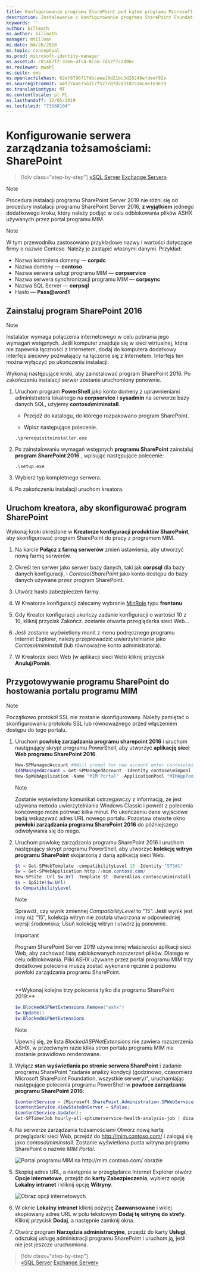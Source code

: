 ```yaml
---
title: Konfigurowanie programu SharePoint pod kątem programu Microsoft Identity Manager 2016| Dokumentacja firmy Microsoft
description: Instalowanie i konfigurowanie programu SharePoint Foundation w celu hostowania strony portalu programu MIM.
keywords: ''
author: billmath
ms.author: billmath
manager: mtillman
ms.date: 04/26/2018
ms.topic: conceptual
ms.prod: microsoft-identity-manager
ms.assetid: c01487f2-3de6-4fc4-8c3a-7d62f7c2496c
ms.reviewer: mwahl
ms.suite: ems
ms.openlocfilehash: 62ef8796717dbcaea18d21bc3d28248efdeef92e
ms.sourcegitcommit: a4f77aae75a317f5277d7d2a3187516cae1e3e19
ms.translationtype: MT
ms.contentlocale: pl-PL
ms.lasthandoff: 12/05/2019
ms.locfileid: "73568104"
---
```

# <a name="set-up-an-identity-management-server-sharepoint"></a>Konfigurowanie serwera zarządzania tożsamościami: SharePoint

> [!div class="step-by-step"]
> [«SQL Server](prepare-server-sql2016.md)
> [Exchange Server»](prepare-server-exchange.md)
> 

> [!NOTE]
> Procedura instalacji programu SharePoint Server 2019 nie różni się od procedury instalacji programu SharePoint Server 2016, **z wyjątkiem** jednego dodatkowego kroku, który należy podjąć w celu odblokowania plików ASHX używanych przez portal programu MIM.

> [!NOTE]
> W tym przewodniku zastosowano przykładowe nazwy i wartości dotyczące firmy o nazwie Contoso. Należy je zastąpić własnymi danymi. Przykład:
> - Nazwa kontrolera domeny — **corpdc**
> - Nazwa domeny — **contoso**
> - Nazwa serwera usługi programu MIM — **corpservice**
> - Nazwa serwera synchronizacji programu MIM — **corpsync**
> - Nazwa SQL Server — **corpsql**
> - Hasło — <strong>Pass@word1</strong>


## <a name="install-sharepoint-2016"></a>Zainstaluj **program SharePoint 2016**

> [!NOTE]
> Instalator wymaga połączenia internetowego w celu pobrania jego wymagań wstępnych. Jeśli komputer znajduje się w sieci wirtualnej, która nie zapewnia łączności z Internetem, dodaj do komputera dodatkowy interfejs sieciowy pozwalający na łączenie się z Internetem. Interfejs ten można wyłączyć po ukończeniu instalacji.

Wykonaj następujące kroki, aby zainstalować program SharePoint 2016. Po zakończeniu instalacji serwer zostanie uruchomiony ponownie.

1.  Uruchom program **PowerShell** jako konto domeny z uprawnieniami administratora lokalnego na **corpservice** i **sysadmin** na serwerze bazy danych SQL, użyjemy **contoso\miminstall**.

    -   Przejdź do katalogu, do którego rozpakowano program SharePoint.

    -   Wpisz następujące polecenie.
    ```
    .\prerequisiteinstaller.exe
    ```

2.  Po zainstalowaniu wymagań wstępnych **programu SharePoint** zainstaluj **program SharePoint 2016** , wpisując następujące polecenie:

    ```
    .\setup.exe
    ```

3.  Wybierz typ kompletnego serwera.

4.  Po zakończeniu instalacji uruchom kreatora.

## <a name="run-the-wizard-to-configure-sharepoint"></a>Uruchom kreatora, aby skonfigurować program SharePoint

Wykonaj kroki określone w **Kreatorze konfiguracji produktów SharePoint**, aby skonfigurować program SharePoint do pracy z programem MIM.

1. Na karcie **Połącz z farmą serwerów** zmień ustawienia, aby utworzyć nową farmę serwerów.

2. Określ ten serwer jako serwer bazy danych, taki jak **corpsql** dla bazy danych konfiguracji, i *Contoso\SharePoint* jako konto dostępu do bazy danych używane przez program SharePoint.
3. Utwórz hasło zabezpieczeń farmy.

4. W Kreatorze konfiguracji zalecamy wybranie [MinRole](/sharepoint/install/overview-of-minrole-server-roles-in-sharepoint-server) typu **frontonu**

5. Gdy Kreator konfiguracji ukończy zadanie konfiguracji o wartości 10 z 10, kliknij przycisk Zakończ. zostanie otwarta przeglądarka sieci Web...

6. Jeśli zostanie wyświetlony monit z menu podręcznego programu Internet Explorer, należy przeprowadzić uwierzytelnianie jako *Contoso\miminstall* (lub równoważne konto administratora).

7. W Kreatorze sieci Web (w aplikacji sieci Web) kliknij przycisk **Anuluj/Pomiń**.


## <a name="prepare-sharepoint-to-host-the-mim-portal"></a>Przygotowywanie programu SharePoint do hostowania portalu programu MIM

> [!NOTE]
> Początkowo protokół SSL nie zostanie skonfigurowany. Należy pamiętać o skonfigurowaniu protokołu SSL lub równoważnego przed włączeniem dostępu do tego portalu.

1. Uruchom **powłokę zarządzania programu sharepoint 2016** i uruchom następujący skrypt programu PowerShell, aby utworzyć **aplikację sieci Web programu SharePoint 2016**.

    ```PowerShell
    New-SPManagedAccount ##Will prompt for new account enter contoso\mimpool 
    $dbManagedAccount = Get-SPManagedAccount -Identity contoso\mimpool
    New-SpWebApplication -Name "MIM Portal" -ApplicationPool "MIMAppPool" -ApplicationPoolAccount $dbManagedAccount -AuthenticationMethod "Kerberos" -Port 80 -URL http://mim.contoso.com
    ```

    > [!NOTE]
    > Zostanie wyświetlony komunikat ostrzegawczy z informacją, że jest używana metoda uwierzytelniania Windows Classic i powrót z polecenia końcowego może potrwać kilka minut. Po ukończeniu dane wyjściowe będą wskazywać adres URL nowego portalu. Pozostaw otwarte okno **powłoki zarządzania programu SharePoint 2016** do późniejszego odwoływania się do niego.

2. Uruchom powłokę zarządzania programu SharePoint 2016 i uruchom następujący skrypt programu PowerShell, aby utworzyć **kolekcję witryn programu SharePoint** skojarzoną z daną aplikacją sieci Web.
    ```PowerShell
    $t = Get-SPWebTemplate -compatibilityLevel 15 -Identity "STS#1"
    $w = Get-SPWebApplication http://mim.contoso.com/
    New-SPSite -Url $w.Url -Template $t -OwnerAlias contoso\miminstall -CompatibilityLevel 15 -Name "MIM Portal"
    $s = SpSite($w.Url)
    $s.CompatibilityLevel
    ```
    > [!NOTE]
    > Sprawdź, czy wynik zmiennej *CompatibilityLevel* to "15". Jeśli wynik jest inny niż "15", kolekcja witryn nie została utworzona w odpowiedniej wersji środowiska; Usuń kolekcję witryn i utwórz ją ponownie.

    > [!IMPORTANT]
    > Program SharePoint Server 2019 używa innej właściwości aplikacji sieci Web, aby zachować listę zablokowanych rozszerzeń plików. Dlatego w celu odblokowania. Pliki ASHX używane przez portal programu MIM trzy dodatkowe polecenia muszą zostać wykonane ręcznie z poziomu powłoki zarządzania programu SharePoint.
    <br/>
    **Wykonaj kolejne trzy polecenia tylko dla programu SharePoint 2019:**

    ```PowerShell
    $w.BlockedASPNetExtensions.Remove("ashx")
    $w.Update()
    $w.BlockedASPNetExtensions
    ```
   > [!NOTE]
   > Upewnij się, że lista *BlockedASPNetExtensions* nie zawiera rozszerzenia ASHX, w przeciwnym razie kilka stron portalu programu MIM nie zostanie prawidłowo renderowane.


3. Wyłącz **stan wyświetlania po stronie serwera SharePoint** i zadanie programu SharePoint "zadanie analizy kondycji (godzinowo, czasomierz Microsoft SharePoint Foundation, wszystkie serwery)", uruchamiając następujące polecenia programu PowerShell w **powłoce zarządzania programu SharePoint 2016**:

   ```PowerShell
   $contentService = [Microsoft.SharePoint.Administration.SPWebService]::ContentService;
   $contentService.ViewStateOnServer = $false;
   $contentService.Update();
   Get-SPTimerJob hourly-all-sptimerservice-health-analysis-job | disable-SPTimerJob
   ```

4. Na serwerze zarządzania tożsamościami Otwórz nową kartę przeglądarki sieci Web, przejdź do http://mim.contoso.com/ i zaloguj się jako *contoso\miminstall*.  Zostanie wyświetlona pusta witryna programu SharePoint o nazwie *MIM Portal*.

    ![Portal programu MIM na http://mim.contoso.com/ obrazie](media/prepare-server-sharepoint/MIM_DeploySP1new.png)

5. Skopiuj adres URL, a następnie w przeglądarce Internet Explorer otwórz **Opcje internetowe**, przejdź do **karty Zabezpieczenia**, wybierz opcję **Lokalny intranet** i kliknij opcję **Witryny**.

    ![Obraz opcji internetowych](media/MIM-DeploySP2.png)

6. W oknie **Lokalny intranet** kliknij pozycję **Zaawansowane** i wklej skopiowany adres URL w polu tekstowym **Dodaj tę witrynę do strefy**. Kliknij przycisk **Dodaj**, a następnie zamknij okna.

7. Otwórz program **Narzędzia administracyjne**, przejdź do karty **Usługi**, odszukaj usługę administracji programu SharePoint i uruchom ją, jeśli nie jest jeszcze uruchomiona.

> [!div class="step-by-step"]  
> [«SQL Server](prepare-server-sql2016.md)
> [Exchange Server»](prepare-server-exchange.md)
